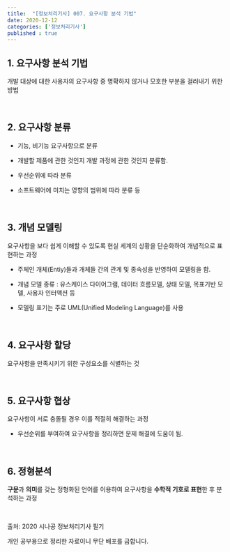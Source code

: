 ```yaml
---
title:  "[정보처리기사] 007. 요구사항 분석 기법"
date: 2020-12-12
categories: ['정보처리기사']
published : true
---
```


## 1. 요구사항 분석 기법

개발 대상에 대한 사용자의 요구사항 중 명확하지 않거나 모호한 부분을 걸러내기 위한 방법

<br>

## 2. 요구사항 분류

- 기능, 비기능 요구사항으로 분류

- 개발할 제품에 관한 것인지 개발 과정에 관한 것인지 분류함.

- 우선순위에 따라 분류

- 소프트웨어에 미치는 영향의 범위에 따라 분류 등

<br>

## 3. 개념 모델링

요구사항을 보다 쉽게 이해할 수 있도록 현실 세계의 상황을 단순화하여 개념적으로 표현하는 과정

- 주체인 개체(Entiy)들과 개체들 간의 관계 및 종속성을 반영하여 모델링을 함.

- 개념 모델 종류 : 유스케이스 다이어그램, 데이터 흐름모델, 상태 모델, 목표기반 모델, 사용자 인터액션 등

- 모델링 표기는 주로 UML(Unified Modeling Language)를 사용

<br>

## 4. 요구사항 할당

요구사항을 만족시키기 위한 구성요소를 식별하는 것

<br>

## 5. 요구사항 협상

요구사항이 서로 충돌될 경우 이를 적절히 해결하는 과정

- 우선순위를 부여하여 요구사항을 정리하면 문제 해결에 도움이 됨.

<br>

## 6. 정형분석

**구문**과 **의미**를 갖는 정형화된 언어를 이용하여 요구사항을 **수학적 기호로 표현**한 후 분석하는 과정

<br>

출처: 2020 시나공 정보처리기사 필기

개인 공부용으로 정리한 자료이니 무단 배포를 금합니다.
